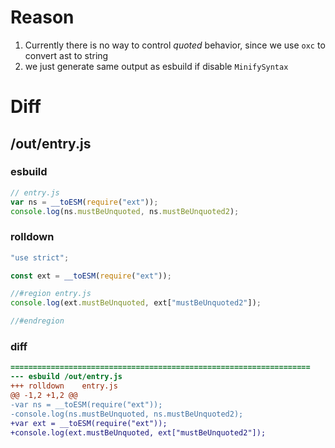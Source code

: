 # Reason
1. Currently there is no way to control *quoted* behavior, since we use `oxc` to convert ast to string
2. we just generate same output as esbuild if disable `MinifySyntax`
# Diff
## /out/entry.js
### esbuild
```js
// entry.js
var ns = __toESM(require("ext"));
console.log(ns.mustBeUnquoted, ns.mustBeUnquoted2);
```
### rolldown
```js
"use strict";

const ext = __toESM(require("ext"));

//#region entry.js
console.log(ext.mustBeUnquoted, ext["mustBeUnquoted2"]);

//#endregion
```
### diff
```diff
===================================================================
--- esbuild	/out/entry.js
+++ rolldown	entry.js
@@ -1,2 +1,2 @@
-var ns = __toESM(require("ext"));
-console.log(ns.mustBeUnquoted, ns.mustBeUnquoted2);
+var ext = __toESM(require("ext"));
+console.log(ext.mustBeUnquoted, ext["mustBeUnquoted2"]);

```